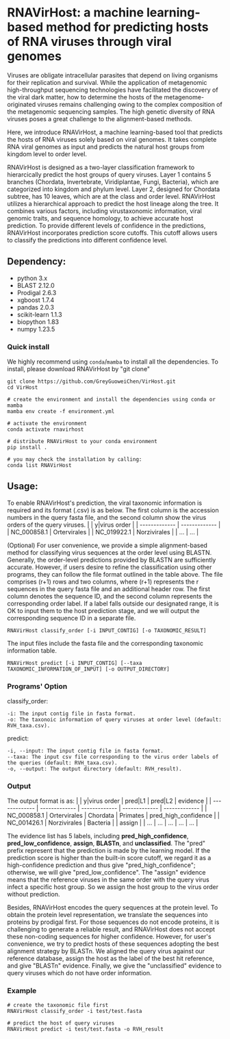 # RNAVirHost: a machine learning-based method for predicting hosts of RNA viruses through viral genomes



Viruses are obligate intracellular parasites that depend on living organisms for their replication and survival. While the application of metagenomic high-throughput sequencing technologies have facilitated the discovery of the viral dark matter, how to determine the hosts of the metagenome-originated viruses remains challenging owing to the complex composition of the metagenomic sequencing samples. The high genetic diversity of RNA viruses poses a great challenge to the alignment-based methods.

Here, we introduce RNAVirHost, a machine learning-based tool that predicts the hosts of RNA viruses solely based on viral genomes. It takes complete RNA viral genomes as input and predicts the natural host groups from kingdom level to order level. 

RNAVirHost is designed as a two-layer classification framework to hierarcically predict the host groups of query viruses. Layer 1 contains 5 branches (Chordata, Invertebrate, Viridiplantae, Fungi, Bacteria), which are categorized into kingdom and phylum level. Layer 2, designed for Chordata subtree, has 10 leaves, which are at the class and order level. RNAVirHost utilizes a hierarchical approach to predict the host lineage along the tree. It combines various factors, including virustaxonomic information, viral genomic traits, and sequence homology, to achieve accurate host prediction. To provide different levels of confidence in the predictions, RNAVirHost incorporates prediction score cutoffs. This cutoff allows users to classify the predictions into different confidence level.

## Dependency:
* python 3.x
* BLAST 2.12.0
* Prodigal 2.6.3
* xgboost 1.7.4
* pandas 2.0.3
* scikit-learn 1.1.3
* biopython 1.83
* numpy 1.23.5

### Quick install
We highly recommend using `conda`/`mamba` to install all the dependencies. To install, please download RNAVirHost by "git clone"
```
git clone https://github.com/GreyGuoweiChen/VirHost.git
cd VirHost

# create the environment and install the dependencies using conda or mamba
mamba env create -f environment.yml

# activate the environment
conda activate rnavirhost

# distribute RNAVirHost to your conda environment
pip install .

# you may check the installation by calling:
conda list RNAVirHost
```


## Usage:
To enable RNAVirHost's prediction, the viral taxonomic information is required and its format (.csv) is as below. The first column is the accession numbers in the query fasta file, and the second column show the virus orders of the query viruses.
|   | y\|virus order |
| ------------- | ------------- |
| NC_000858.1 | Ortervirales  |
| NC_019922.1  | Norzivirales  |
| ...  | ...  |

(Optional) For user convenience, we provide a simple alignment-based method for classifying virus sequences at the order level using BLASTN. Generally, the order-level predictions provided by BLASTN are sufficiently accurate. However, if users desire to refine the classification using other programs, they can follow the file format outlined in the table above. The file comprises (r+1) rows and two columns, where (r+1) represents the r sequences in the query fasta file and an additional header row. The first column denotes the sequence ID, and the second column represents the corresponding order label. If a label falls outside our designated range, it is OK to input them to the host prediction stage, and we will output the corresponding sequence ID in a separate file.
```
RNAVirHost classify_order [-i INPUT_CONTIG] [-o TAXONOMIC_RESULT]
```

The input files include the fasta file and the corresponding taxonomic information table.
```
RNAVirHost predict [-i INPUT_CONTIG] [--taxa TAXONOMIC_INFORMATION_OF_INPUT] [-o OUTPUT_DIRECTORY]
```

### Programs' Option
classify_order:
```
-i: The input contig file in fasta format.
-o: The taxonoic information of query viruses at order level (default: RVH_taxa.csv).
```

predict:
```
-i, --input: The input contig file in fasta format.
--taxa: The input csv file corresponding to the virus order labels of the queries (default: RVH_taxa.csv).
-o, --output: The output directory (default: RVH_result).
```

### Output
The output format is as:
|   | y\|virus order | pred\|L1 | pred\|L2 | evidence |
| ------------- | ------------- | ------------- | ------------- | ------------- |
| NC_000858.1 | Ortervirales  | Chordata | Primates | pred_high_confidence |
| NC_001426.1  | Norzivirales  | Bacteria |  | assign |
| ...  | ...  | ...  | ...  | ...  |

The evidence list has 5 labels, including **pred_high_confidence**, **pred_low_confidence**, **assign**, **BLASTn**, and **unclassified**. The "pred" prefix represent that the prediction is made by the learning model. If the prediction score is higher than the built-in score cutoff, we regard it as a high-confidence prediction and thus give "pred_high_confidence"; otherwise, we will give "pred_low_confidence". The "assign" evidence means that the reference viruses in the same order with the query virus infect a specific host group. So we assign the host group to the virus order without prediction.

Besides, RNAVirHost encodes the query sequences at the protein level. To obtain the protein level representation, we translate the sequences into proteins by prodigal first. For those sequences do not encode proteins, it is challenging to generate a reliable result, and RNAVirHost does not accept these non-coding sequences for higher confidence. However, for user's convenience, we try to predict hosts of these sequences adopting the best alignment strategy by BLASTn. We aligned the query virus against our reference database, assign the host as the label of the best hit reference, and give "BLASTn" evidence. Finally, we give the "unclassified" evidence to query viruses which do not have order information.




### Example
```
# create the taxonomic file first
RNAVirHost classify_order -i test/test.fasta 

# predict the host of query viruses
RNAVirHost predict -i test/test.fasta -o RVH_result
```



